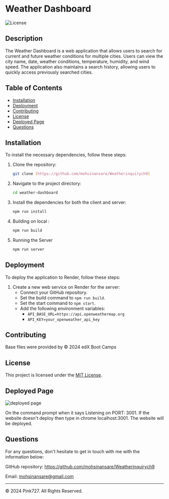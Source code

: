 # Weather Dashboard

![License](https://img.shields.io/badge/license-MIT-blue.svg)

## Description

The Weather Dashboard is a web application that allows users to search for current and future weather conditions for multiple cities. Users can view the city name, date, weather conditions, temperature, humidity, and wind speed. The application also maintains a search history, allowing users to quickly access previously searched cities.

## Table of Contents
- [Installation](#installation)
- [Deployment](#deployment)
- [Contributing](#contributing)
- [License](#license)
- [Deployed Page](#deployed-page)
- [Questions](#questions)

## Installation

To install the necessary dependencies, follow these steps:

1. Clone the repository:
    ```bash
    git clone [https://github.com/mohsinansare/Weatherinquirych9]
    ```
2. Navigate to the project directory:
    ```bash
    cd weather-dashboard
    ```
3. Install the dependencies for both the client and server:
    ```bash
    npm run install
    ```
4. Building on local  :
    ```bash
    npm run build
    ```
5. Running the Server
    ```bash
    npm run server
    ```

## Deployment

To deploy the application to Render, follow these steps:

1. Create a new web service on Render for the server:
    - Connect your GitHub repository.
    - Set the build command to `npm run build`.
    - Set the start command to `npm start`.
    - Add the following environment variables:
        - `API_BASE_URL=https://api.openweathermap.org`
        - `API_KEY=your_openweather_api_key`

## Contributing

Base files were provided by © 2024 edX Boot Camps

## License
This project is licensed under the [MIT License](https://opensource.org/license/mit).

## Deployed Page
![deployed page](img/deployed_page.PNG)

On the command prompt when it says Listening on PORT: 3001. If the website doesn't deploy then type in chrome localhost:3001.
The website will be deployed.


## Questions
For any questions, don't hesitate to get in touch with me with the information below:

GitHub repository: https://github.com/mohsinansare/Weatherinquirych9

Email: mohsinansare@gmail.com

____________________________________
© 2024 Pink727. All Rights Reserved.
